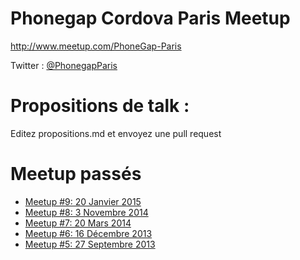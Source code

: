 # Phonegap Cordova Paris Meetup

http://www.meetup.com/PhoneGap-Paris

Twitter : [@PhonegapParis](http://twitter.com/PhonegapParis)

# Propositions de talk :

Editez propositions.md et envoyez une pull request


# Meetup passés
 - [Meetup #9: 20 Janvier 2015](./9)
 - [Meetup #8: 3 Novembre 2014](./8)
 - [Meetup #7: 20 Mars 2014](./7)
 - [Meetup #6: 16 Décembre 2013](./6)
 - [Meetup #5: 27 Septembre 2013](./5)
